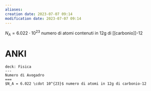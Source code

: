 ```yaml
---
aliases: 
creation date: 2023-07-07 09:14
modification date: 2023-07-07 09:14
---
```


$N_{A} = 6.022 \cdot 10^{23}$ numero di atomi contenuti in 12g di [[carbonio]]-12

# ANKI

```anki
deck: Fisica
---
Numero di Avogadro
===
$N_A = 6.022 \cdot 10^{23}$ numero di atomi in 12g di carbonio-12
```
